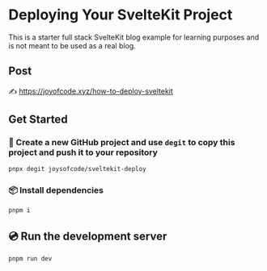 # Deploying Your SvelteKit Project

This is a starter full stack SvelteKit blog example for learning purposes and is not meant to be used as a real blog.

## Post

✍️ https://joyofcode.xyz/how-to-deploy-sveltekit

## Get Started

### 💾 Create a new GitHub project and use `degit` to copy this project and push it to your repository

```sh
pnpx degit joysofcode/sveltekit-deploy
```

### 📦️ Install dependencies

```sh
pnpm i
```

## 💿️ Run the development server

```sh
pnpm run dev
```
